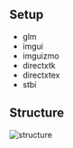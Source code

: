 ## Setup
- glm
- imgui
- imguizmo
- directxtk
- directxtex
- stbi

## Structure
![structure](http://www.plantuml.com/plantuml/proxy?src=https://github.com/agagtmdtlr/StudyDirectX/blob/9055e811c06707d6c7fed79cda3d5c754e77b141/structure.puml)
